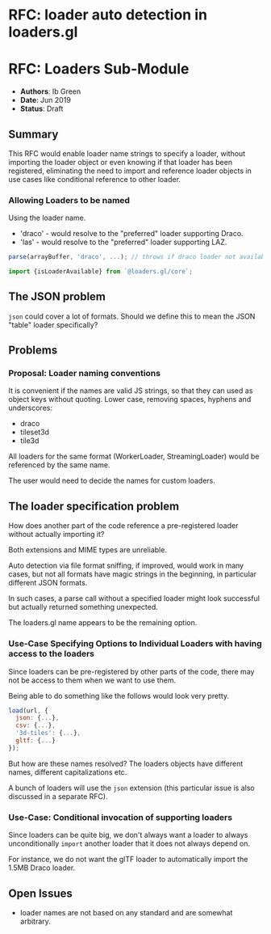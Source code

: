 # RFC: loader auto detection in loaders.gl

# RFC: Loaders Sub-Module

- **Authors**: Ib Green
- **Date**: Jun 2019
- **Status**: Draft

## Summary

This RFC would enable loader name strings to specify a loader, without importing the loader object or even knowing if that loader has been registered, eliminating the need to import and reference loader objects in use cases like conditional reference to other loader.

### Allowing Loaders to be named

Using the loader name.

- 'draco' - would resolve to the "preferred" loader supporting Draco.
- 'las' - would resolve to the "preferred" loader supporting LAZ.

```js
parse(arrayBuffer, 'draco', ...); // throws if draco loader not available...
```

```js
import {isLoaderAvailable} from `@loaders.gl/core`;
```

## The JSON problem

`json` could cover a lot of formats. Should we define this to mean the JSON "table" loader specifically?

## Problems

### Proposal: Loader naming conventions

It is convenient if the names are valid JS strings, so that they can used as object keys without quoting. Lower case, removing spaces, hyphens and underscores:

- draco
- tileset3d
- tile3d

All loaders for the same format (WorkerLoader, StreamingLoader) would be referenced by the same name.

The user would need to decide the names for custom loaders.

## The loader specification problem

How does another part of the code reference a pre-registered loader without actually importing it?

Both extensions and MIME types are unreliable.

Auto detection via file format sniffing, if improved, would work in many cases, but not all formats have magic strings in the beginning, in particular different JSON formats.

In such cases, a parse call without a specified loader might look successful but actually returned something unexpected.

The loaders.gl name appears to be the remaining option.

### Use-Case Specifying Options to Individual Loaders with having access to the loaders

Since loaders can be pre-registered by other parts of the code, there may not be access to them when we want to use them.

Being able to do something like the follows would look very pretty.

```js
load(url, {
  json: {...},
  csv: {...},
  '3d-tiles': {...},
  gltf: {...}
});
```

But how are these names resolved? The loaders objects have different names, different capitalizations etc.

A bunch of loaders will use the `json` extension (this particular issue is also discussed in a separate RFC).

### Use-Case: Conditional invocation of supporting loaders

Since loaders can be quite big, we don't always want a loader to always unconditionally `import` another loader that it does not always depend on.

For instance, we do not want the glTF loader to automatically import the 1.5MB Draco loader.

## Open Issues

- loader names are not based on any standard and are somewhat arbitrary.
